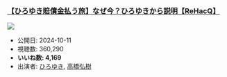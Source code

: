 ### [【ひろゆき賠償金払う旅】なぜ今？ひろゆきから説明【ReHacQ】](https://www.youtube.com/watch?v=G7R2VNy5GU4)
[![](https://img.youtube.com/vi/G7R2VNy5GU4/sddefault.jpg)](https://www.youtube.com/watch?v=G7R2VNy5GU4)
-   公開日: 2024-10-11
-   視聴数: 360,290
-   **いいね数: 4,169**
-   出演者: [ひろゆき](/rehacq_fan/people/ひろゆき "wikilink"), [高橋弘樹](/rehacq_fan/people/高橋弘樹 "wikilink")
